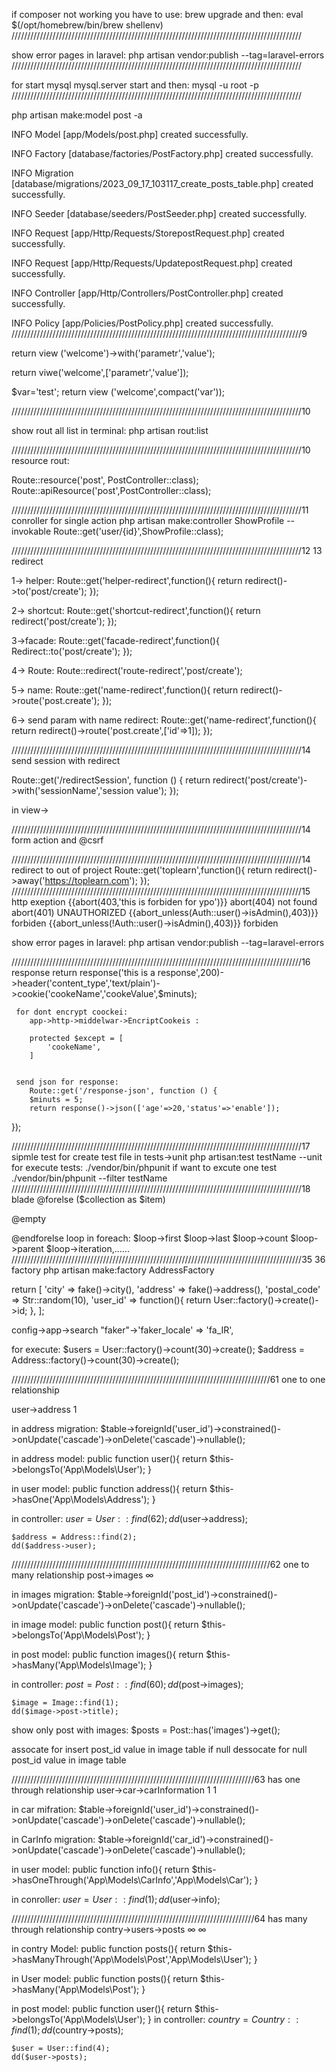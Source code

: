 if composer not working you have to use:
    brew upgrade
and then:
    eval $(/opt/homebrew/bin/brew shellenv)
////////////////////////////////////////////////////////////////////////////////////////////

show error pages in laravel:
    php artisan vendor:publish --tag=laravel-errors
////////////////////////////////////////////////////////////////////////////////////////////

for start mysql
    mysql.server start 
and then:
     mysql -u root -p 
////////////////////////////////////////////////////////////////////////////////////////////

php artisan  make:model post -a 

   INFO  Model [app/Models/post.php] created successfully.  

   INFO  Factory [database/factories/PostFactory.php] created successfully.  

   INFO  Migration [database/migrations/2023_09_17_103117_create_posts_table.php] created successfully.  

   INFO  Seeder [database/seeders/PostSeeder.php] created successfully.  

   INFO  Request [app/Http/Requests/StorepostRequest.php] created successfully.  

   INFO  Request [app/Http/Requests/UpdatepostRequest.php] created successfully.  

   INFO  Controller [app/Http/Controllers/PostController.php] created successfully.  

   INFO  Policy [app/Policies/PostPolicy.php] created successfully. 
////////////////////////////////////////////////////////////////////////////////////////////9

return view ('welcome')->with('parametr','value');

return viwe('welcome',['parametr','value']);

$var='test';
return view ('welcome',compact('var'));

////////////////////////////////////////////////////////////////////////////////////////////10

show rout all list in terminal:
php artisan rout:list

////////////////////////////////////////////////////////////////////////////////////////////10
resource rout:

Route::resource('post', PostController::class);
Route::apiResource('post',PostController::class);

////////////////////////////////////////////////////////////////////////////////////////////11
conroller for single action
php artisan  make:controller ShowProfile --invokable 
Route::get('user/{id}',ShowProfile::class);

////////////////////////////////////////////////////////////////////////////////////////////12 13
redirect

1-> helper:
Route::get('helper-redirect',function(){
    return redirect()->to('post/create');
});

2-> shortcut:
Route::get('shortcut-redirect',function(){
    return redirect('post/create');
});

3->facade:
Route::get('facade-redirect',function(){
     Redirect::to('post/create');
});

4-> Route:
Route::redirect('route-redirect','post/create');

5-> name:
Route::get('name-redirect',function(){
    return redirect()->route('post.create');
});

6-> send param with name redirect:
Route::get('name-redirect',function(){
    return redirect()->route('post.create',['id'=>1]);
});

////////////////////////////////////////////////////////////////////////////////////////////14
send session with redirect

Route::get('/redirectSession', function () { 
    return redirect('post/create')->with('sessionName','session value');
});

in view->
 <?php echo session('sessionName) ?>
 ////////////////////////////////////////////////////////////////////////////////////////////14
 form action and @csrf

  
 ////////////////////////////////////////////////////////////////////////////////////////////14
redirect to out of project
Route::get('toplearn',function(){
    return redirect()->away('https://toplearn.com');
});
 ////////////////////////////////////////////////////////////////////////////////////////////15 http exeption
   {{abort(403,'this is forbiden for ypo')}} 
   abort(404) not found
   abort(401) UNAUTHORIZED
   {{abort_unless(Auth::user()->isAdmin(),403)}} forbiden
{{abort_unless(!Auth::user()->isAdmin(),403)}} forbiden


show error pages in laravel:
    php artisan vendor:publish --tag=laravel-errors

 ////////////////////////////////////////////////////////////////////////////////////////////16 response
     return response('this is a response',200)->header('content_type','text/plain')->cookie('cookeName','cookeValue',$minuts);


     for dont encrypt coockei:
        app->http->middelwar->EncriptCookeis :

        protected $except = [
            'cookeName',
        ]


     send json for response:
        Route::get('/response-json', function () { 
        $minuts = 5;
        return response()->json(['age'=>20,'status'=>'enable']);
});

 ////////////////////////////////////////////////////////////////////////////////////////////17 sipmle test
 for create test file in tests->unit
    php artisan:test testName --unit
for execute tests:
    ./vendor/bin/phpunit
if want to excute one test
    ./vendor/bin/phpunit --filter testName
 ////////////////////////////////////////////////////////////////////////////////////////////18 blade
 @forelse ($collection as $item)
    
@empty
    
@endforelse
loop in foreach:
$loop->first
$loop->last
$loop->count
$loop->parent
$loop->iteration,......
 ////////////////////////////////////////////////////////////////////////////////////////////35 36 factory
 php artisan make:factory AddressFactory

  return [
            'city' => fake()->city(),
            'address' => fake()->address(),
            'postal_code' => Str::random(10),
            'user_id' => function(){
                return  User::factory()->create()->id;
            },
        ];

config->app->search "faker"->'faker_locale' => 'fa_IR',


for execute:
     $users = User::factory()->count(30)->create();
     $address = Address::factory()->count(30)->create();

//////////////////////////////////////////////////////////////////////////////////61 one to one relationship

user->address
    1

in address migration:
    $table->foreignId('user_id')->constrained()->onUpdate('cascade')->onDelete('cascade')->nullable();

in address model:
    public function user(){
        return $this->belongsTo('App\Models\User');
    }

in user model:
    public function address(){
        return $this->hasOne('App\Models\Address');
    }

in controller:
    $user = User::find(62);
    dd($user->address);

    $address = Address::find(2);
    dd($address->user);


//////////////////////////////////////////////////////////////////////////////////62 one to many relationship
post->images
    ∞

in images migration:
    $table->foreignId('post_id')->constrained()->onUpdate('cascade')->onDelete('cascade')->nullable();

in image model:
    public function post(){
        return $this->belongsTo('App\Models\Post');
    }

in post model:
    public function images(){
        return $this->hasMany('App\Models\Image');
    }

in controller:
    $post = Post::find(60);
    dd($post->images);

    $image = Image::find(1);
    dd($image->post->title);

show only post with images:
    $posts = Post::has('images')->get();

assocate for insert post_id value in image table if null
dessocate for null post_id value in image table 


/////////////////////////////////////////////////////////////////////////////63 has one through relationship
user->car->carInformation
     1    1    


in car mifration:
    $table->foreignId('user_id')->constrained()->onUpdate('cascade')->onDelete('cascade')->nullable();

in CarInfo migration:
    $table->foreignId('car_id')->constrained()->onUpdate('cascade')->onDelete('cascade')->nullable();

in user model:
    public function info(){
        return $this->hasOneThrough('App\Models\CarInfo','App\Models\Car');
    }

in conroller:
    $user = User::find(1);
    dd($user->info);

/////////////////////////////////////////////////////////////////////////////64 has many through relationship
contry->users->posts
       ∞      ∞

in contry Model:
    public function posts(){
        return $this->hasManyThrough('App\Models\Post','App\Models\User');
    }

in User model:
    public function posts(){
        return $this->hasMany('App\Models\Post');
    }

in post model:
    public function user(){
        return $this->belongsTo('App\Models\User');
    }
in controller:
    $country = Country::find(1);
    dd($country->posts);

    $user = User::find(4);
    dd($user->posts);